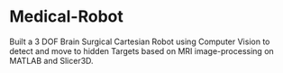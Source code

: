 # Medical-Robot
Built a 3 DOF Brain Surgical Cartesian Robot using Computer Vision to detect and move to hidden Targets based on MRI image-processing on MATLAB and Slicer3D.
